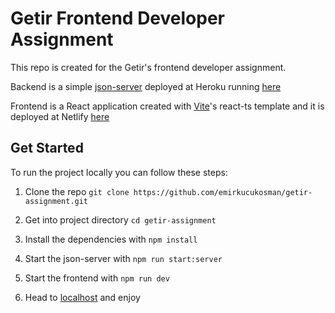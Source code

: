 # Getir Frontend Developer Assignment

This repo is created for the Getir's frontend developer assignment.

Backend is a simple [json-server](https://github.com/typicode/json-server) deployed at Heroku running [here](https://emir-getir-assignment.herokuapp.com)

Frontend is a React application created with [Vite](https://vitejs.dev/)'s react-ts template and it is deployed at Netlify [here](https://calm-truffle-58e58c.netlify.app/)

## Get Started

To run the project locally you can follow these steps:

1. Clone the repo
   `git clone https://github.com/emirkucukosman/getir-assignment.git`

2. Get into project directory `cd getir-assignment`

3. Install the dependencies with `npm install`

4. Start the json-server with `npm run start:server`

5. Start the frontend with `npm run dev`

6. Head to [localhost](http://localhost:3000) and enjoy
